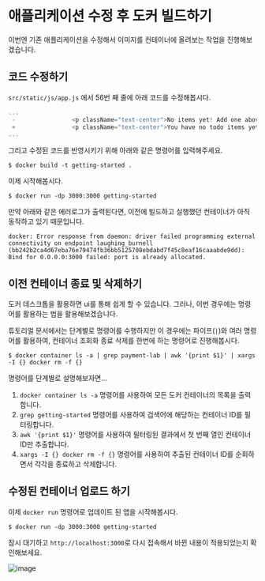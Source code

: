 # 애플리케이션 수정 후 도커 빌드하기

이번엔 기존 애플리케이션을 수정해서 이미지를 컨테이너에 올려보는 작업을 진행해보겠습니다.

## 코드 수정하기

`src/static/js/app.js` 에서 56번 째 줄에 아래 코드를 수정해봅시다.

```js
...
 -                <p className="text-center">No items yet! Add one above!</p>
 +                <p className="text-center">You have no todo items yet! Add one above!</p>
...
```

그리고 수정된 코드를 반영시키기 위해 아래와 같은 명령어를 입력해주세요.

```shell
$ docker build -t getting-started .
```

이제 시작해봅시다.

```shell
$ docker run -dp 3000:3000 getting-started
```

만약 아래와 같은 에러로그가 출력된다면, 이전에 빌드하고 실행했던 컨테이너가 아직 동작하고 있기 때문입니다.

```shell
docker: Error response from daemon: driver failed programming external connectivity on endpoint laughing_burnell 
(bb242b2ca4d67eba76e79474fb36bb5125708ebdabd7f45c8eaf16caaabde9dd): Bind for 0.0.0.0:3000 failed: port is already allocated.
```

## 이전 컨테이너 종료 및 삭제하기

도커 데스크톱을 활용하면 ui를 통해 쉽게 할 수 있습니다. 그러나, 이번 경우에는 명령어를 활용하는 법을 활용해보겠습니다.

튜토리얼 문서에서는 단계별로 명령어를 수행하지만 이 경우에는 파이프(`|`)와 여러 명령어를 활용하여, 컨테이너 조회화 종료 삭제를 한번에 하는 명령어로 진행해봅시다.

```shell
$ docker container ls -a | grep payment-lab | awk '{print $1}' | xargs -I {} docker rm -f {}
```

명령어를 단계별로 설명해보자면...

1. `docker container ls -a` 명령어를 사용하여 모든 도커 컨테이너의 목록을 출력합니다.
2. `grep getting-started` 명령어를 사용하여 검색어에 해당하는 컨테이너 ID를 필터링합니다.
3. `awk '{print $1}'` 명령어를 사용하여 필터링된 결과에서 첫 번째 열인 컨테이너 ID만 추출합니다.
4. `xargs -I {} docker rm -f {}` 명령어를 사용하여 추출된 컨테이너 ID를 순회하면서 각각을 종료하고 삭제합니다.

## 수정된 컨테이너 업로드 하기

이제 `docker run` 명령어로 업데이트 된 앱을 시작해봅시다.

```shell
$ docker run -dp 3000:3000 getting-started
```

잠시 대기하고 `http://localhost:3000`로 다시 접속해서 바뀐 내용이 적용되었는지 확인해보세요.

![image](https://github.com/wanniDev/TIL_collection/assets/81374655/7b3b4b59-d57a-4d5b-8e28-989cc8f88fb9)
